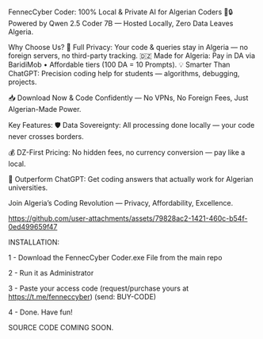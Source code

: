 FennecCyber Coder: 100% Local & Private AI for Algerian Coders 🦊🔒
Powered by Qwen 2.5 Coder 7B — Hosted Locally, Zero Data Leaves Algeria.

Why Choose Us?
🔐 Full Privacy: Your code & queries stay in Algeria — no foreign servers, no third-party tracking.
🇩🇿 Made for Algeria: Pay in DA via BaridiMob • Affordable tiers (100 DA = 10 Prompts).
💡 Smarter Than ChatGPT: Precision coding help for students — algorithms, debugging, projects.

📥 Download Now & Code Confidently — No VPNs, No Foreign Fees, Just Algerian-Made Power.

Key Features:
🛡️ Data Sovereignty: All processing done locally — your code never crosses borders.

💰 DZ-First Pricing: No hidden fees, no currency conversion — pay like a local.

🚀 Outperform ChatGPT: Get coding answers that actually work for Algerian universities.

Join Algeria’s Coding Revolution — Privacy, Affordability, Excellence.



https://github.com/user-attachments/assets/79828ac2-1421-460c-b54f-0ed499659f47




INSTALLATION:

1 - Download the FennecCyber Coder.exe File from the main repo	

2 - Run it as Administrator	

3 - Paste your access code (request/purchase yours at https://t.me/fenneccyber)	(send: BUY-CODE)

4 - Done. Have fun!	




SOURCE CODE COMING SOON.

